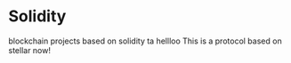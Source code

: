 # Solidity
blockchain projects based on solidity
ta
hellloo
This is a protocol based on stellar now!
